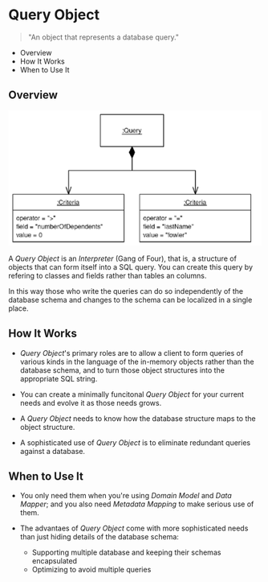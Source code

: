 # Query Object

> "An object that represents a database query."

* Overview
* How It Works
* When to Use It

## Overview

![](2021-07-28-00-24-12.png)

A *Query Object* is an *Interpreter* (Gang of Four), that is, a structure of objects that can form itself into a SQL query. You can create this query by refering to classes and fields rather than tables an columns.

In this way those who write the queries can do so independently of the database schema and changes to the schema can be localized in a single place.

## How It Works

* *Query Object*'s primary roles are to allow a client to form queries of various kinds in the language of the in-memory objects rather than the database schema, and to turn those object structures into the appropriate SQL string.

* You can create a minimally funcitonal *Query Object* for your current needs and evolve it as those needs grows.

* A *Query Object* needs to know how the database structure maps to the object structure.

* A sophisticated use of *Query Object* is to eliminate redundant queries against a database.

## When to Use It

* You only need them when you're using *Domain Model* and *Data Mapper*; and you also need *Metadata Mapping* to make serious use of them.

* The advantaes of *Query Object* come with more sophisticated needs than just hiding details of the database schema:
  * Supporting multiple database and keeping their schemas encapsulated
  * Optimizing to avoid multiple queries
